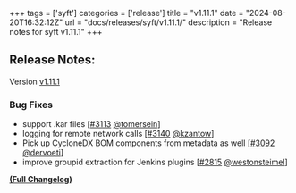 +++
tags = ['syft']
categories = ['release']
title = "v1.11.1"
date = "2024-08-20T16:32:12Z"
url = "docs/releases/syft/v1.11.1/"
description = "Release notes for syft v1.11.1"
+++

## Release Notes:
Version [v1.11.1](https://github.com/anchore/syft/releases/tag/v1.11.1)

### Bug Fixes

- support .kar files [[#3113](https://github.com/anchore/syft/pull/3113) [@tomersein](https://github.com/tomersein)]
- logging for remote network calls [[#3140](https://github.com/anchore/syft/pull/3140) [@kzantow](https://github.com/kzantow)]
- Pick up CycloneDX BOM components from metadata as well [[#3092](https://github.com/anchore/syft/pull/3092) [@dervoeti](https://github.com/dervoeti)]
- improve groupid extraction for Jenkins plugins [[#2815](https://github.com/anchore/syft/pull/2815) [@westonsteimel](https://github.com/westonsteimel)]

**[(Full Changelog)](https://github.com/anchore/syft/compare/v1.11.0...v1.11.1)**
